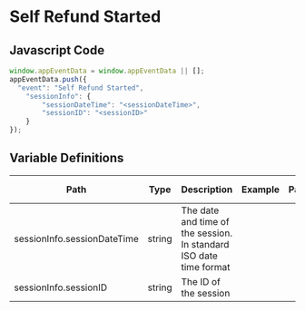 # Self Refund Started

### 

## Javascript Code
```js
window.appEventData = window.appEventData || [];
appEventData.push({
  "event": "Self Refund Started",
    "sessionInfo": {
        "sessionDateTime": "<sessionDateTime>",
        "sessionID": "<sessionID>"
    }
});
```

## Variable Definitions

|Path|Type|Description|Example|Pattern|Min Length|Max Length|Minimum|Maximum|Multiple Of|
| --- | --- | --- | --- | --- | --- | --- | --- | --- | --- |
|sessionInfo.sessionDateTime|string|The date and time of the session. In standard ISO date time format||||||||
|sessionInfo.sessionID|string|The ID of the session||||||||




